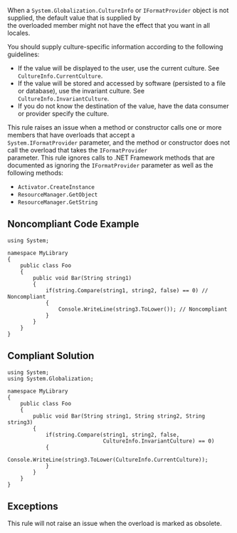 
When a `System.Globalization.CultureInfo` or `IFormatProvider` object is not supplied, the default value that is supplied by<br>the overloaded member might not have the effect that you want in all locales.

You should supply culture-specific information according to the following guidelines:

- If the value will be displayed to the user, use the current culture. See `CultureInfo.CurrentCulture`.
- If the value will be stored and accessed by software (persisted to a file or database), use the invariant culture. See<br>  `CultureInfo.InvariantCulture`.
- If you do not know the destination of the value, have the data consumer or provider specify the culture.


This rule raises an issue when a method or constructor calls one or more members that have overloads that accept a<br>`System.IFormatProvider` parameter, and the method or constructor does not call the overload that takes the `IFormatProvider`<br>parameter. This rule ignores calls to .NET Framework methods that are documented as ignoring the `IFormatProvider` parameter as well as the<br>following methods:

- `Activator.CreateInstance`
- `ResourceManager.GetObject`
- `ResourceManager.GetString`


## Noncompliant Code Example


    using System;
    
    namespace MyLibrary
    {
        public class Foo
        {
            public void Bar(String string1)
            {
                if(string.Compare(string1, string2, false) == 0) // Noncompliant
                {
                    Console.WriteLine(string3.ToLower()); // Noncompliant
                }
            }
        }
    }


## Compliant Solution


    using System;
    using System.Globalization;
    
    namespace MyLibrary
    {
        public class Foo
        {
            public void Bar(String string1, String string2, String string3)
            {
                if(string.Compare(string1, string2, false,
                                  CultureInfo.InvariantCulture) == 0)
                {
                    Console.WriteLine(string3.ToLower(CultureInfo.CurrentCulture));
                }
            }
        }
    }


## Exceptions

This rule will not raise an issue when the overload is marked as obsolete.
